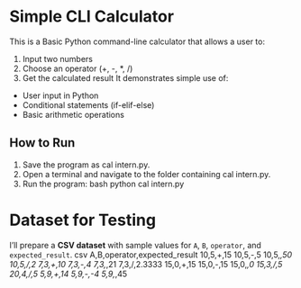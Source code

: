 # Simple CLI Calculator
This is a Basic Python command-line calculator that allows a user to:
1. Input two numbers
2. Choose an operator (+, -, *, /)
3. Get the calculated result
It demonstrates simple use of:
- User input in Python
- Conditional statements (if-elif-else)
- Basic arithmetic operations
## How to Run
1. Save the program as cal intern.py.
2. Open a terminal and navigate to the folder containing cal intern.py.
3. Run the program:
   bash
   python cal intern.py

# Dataset for Testing  
I’ll prepare a **CSV dataset** with sample values for `A`, `B`, `operator`, and `expected_result`.
csv
A,B,operator,expected_result
10,5,+,15
10,5,-,5
10,5,*,50
10,5,/,2
7,3,+,10
7,3,-,4
7,3,*,21
7,3,/,2.3333
15,0,+,15
15,0,-,15
15,0,*,0
15,3,/,5
20,4,/,5
5,9,+,14
5,9,-,-4
5,9,*,45
